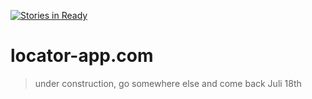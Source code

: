 [![Stories in Ready](https://badge.waffle.io/locator-kn/web.svg?label=ready&title=Ready)](http://waffle.io/locator-kn/web)

# locator-app.com

> under construction, go somewhere else and come back Juli 18th

